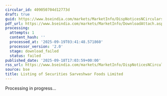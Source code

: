 ```yaml
---
circular_id: 409050704d12773d
draft: true
guid: https://www.bseindia.com/markets/MarketInfo/DispNoticesNCirculars.aspx?Noticeid={1B991710-E37E-4048-BCC4-2E69C73E93A2}&noticeno=20250918-63&dt=09/18/2025&icount=63&totcount=63&flag=0
pdf_url: https://www.bseindia.com/markets/MarketInfo/DownloadAttach.aspx?id=20250918-63&attachedId=
processing:
  attempts: 1
  content_hash: ''
  processed_at: '2025-09-19T03:41:48.571860'
  processor_version: '2.0'
  stage: download_failed
  status: failed
published_date: '2025-09-18T17:03:59+00:00'
rss_url: https://www.bseindia.com/markets/MarketInfo/DispNoticesNCirculars.aspx?Noticeid={1B991710-E37E-4048-BCC4-2E69C73E93A2}&noticeno=20250918-63&dt=09/18/2025&icount=63&totcount=63&flag=0
source: bse
title: Listing of Securities Sarveshwar Foods Limited
---
```


Processing in progress...